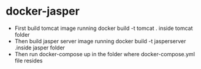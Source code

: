 # docker-jasper
* First build tomcat image running docker build -t tomcat . inside tomcat folder
* Then build jasper server image running docker build -t jasperserver .inside jasper folder
* Then run docker-compose up in the folder where docker-compose.yml file resides